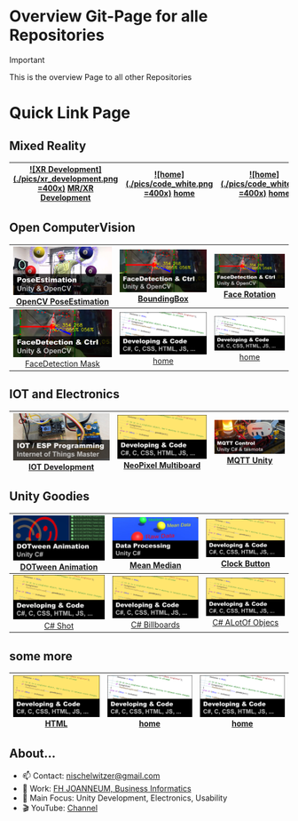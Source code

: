 # Overview Git-Page for alle Repositories

> [!IMPORTANT]  
> This is the overview Page to all other Repositories

# Quick Link Page

## Mixed Reality

|  [![XR Development](./pics/xr_development.png =400x)](../../../MixedReality_DevUnity) [MR/XR Development](https://github.com/nischelwitzer/MixedReality_DevUnity) |  [![home](./pics/code_white.png =400x)](../../..) [home](../../..) |  [![home](./pics/code_white.png =400x)](../../..) [home](../../..) |
|:---:|:---:|:---:|

## Open ComputerVision

| [![PoseEstimation](./pics/poseEstimation.png)](https://github.com/nischelwitzer/OCV-BodyPose-Tools) [OpenCV PoseEstimation](../../../OCV-BodyPose-Tools) | [![FaceDetection BoundingBox](./pics/faceDetection.png)](../../../OCV-face68-FaceMask) [BoundingBox](../../../OCV-face68-2DOF-Rotation) | [![FaceDetection BoundingBox](./pics/faceDetection.png)](../../../OCV-face68-2DOF-Rotation) [Face Rotation](../../../OCV-face68-2DOF-Rotation) |
|:---:|:---:|:---:|
| [![FaceDetection Mask](./pics/faceDetection.png)](../../../OCV-face68-FaceMask) [FaceDetection Mask](../../../OCV-face68-FaceMask) | [![home](./pics/code_white.png)](../../..) [home](../../..)  | [![home](./pics/code_white.png)](../../..) [home](../../..)  |

## IOT and Electronics

| [![IOT Development](./pics/iot_master.png)](../../../IOT-Master) [IOT Development](https://github.com/nischelwitzer/IOT-Master) | [![NeoPixel Multiboard](./pics/code.png)](../../../Grove-NeoPixel-Multiboard) [NeoPixel Multiboard](../../../Grove-NeoPixel-Multiboard) | [![MQTT Unity](./pics/mqtt_unity.png)](../../../MQTT2Unity) [MQTT Unity](../../../MQTT2Unity)  |
|:---:|:---:|:---:|

## Unity Goodies

| [![DoTween](./pics/dotween.png)](../../../DoTweenShow) [DOTween Animation](../../../DoTweenShow) | [![Mean Median](./pics/mean_median.png)](../../../Calc_MeanMedian) [Mean Median](../../../Calc_MeanMedian) | [![Clock Button](./pics/code.png)](../../../ClockButton) [Clock Button](../../../ClockButton) |
|:---:| :---:| :---:|
| [![C# Shot](./pics/code.png)](../../../Cannon_MoveShot) [C# Shot](../../../Cannon_MoveShot ) | [![C# Billboards](./pics/code.png)](../../../Billboard_Modes) [C# Billboards](../../../Billboard_Modes) |  [![C# ALotOf Objecs](./pics/code.png)](../../../MultiObjects_XYZ) [C# ALotOf Objecs](../../../MultiObjects_XYZ) | [![home](./pics/code_white.png)](../../..) [home](../../..)  | [![home](./pics/code_white.png)](../../..) [home](../../..)  |

## some more 

| [![HTML](./pics/code.png)](../../../HTML-CSS-Lecture-Basics) [HTML](../../../HTML-CSS-Lecture-Basics) | [![home](./pics/code_white.png)](../../..) [home](../../..)  | [![home](./pics/code_white.png)](../../..) [home](../../..)  |
|:---:|:---:|:---:|

## About...

* 📫 Contact: nischelwitzer@gmail.com 
* 👥 Work: [FH JOANNEUM, Business Informatics](https://www.fh-joanneum.at/hochschule/person/alexander-nischelwitzer/)
* 🙌 Main Focus: Unity Development, Electronics, Usability
* 🎬 YouTube: [Channel](https://www.youtube.com/@AlexanderKNischelwitzer)
